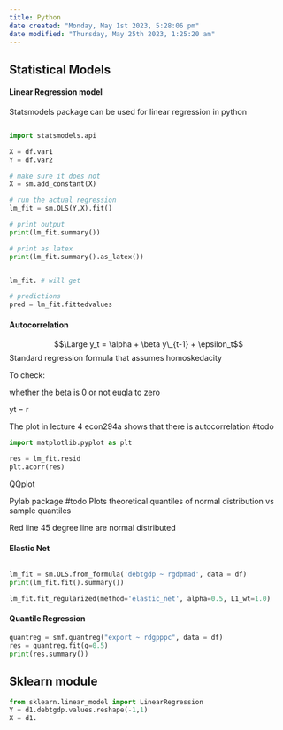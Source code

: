 ```yaml
---
title: Python
date created: "Monday, May 1st 2023, 5:28:06 pm"
date modified: "Thursday, May 25th 2023, 1:25:20 am"
---
```


## Statistical Models

#### Linear Regression model

Statsmodels package can be used for linear regression in python

````python

import statsmodels.api

X = df.var1
Y = df.var2

# make sure it does not 
X = sm.add_constant(X)

# run the actual regression
lm_fit = sm.OLS(Y,X).fit()

# print output
print(lm_fit.summary())

# print as latex
print(lm_fit.summary().as_latex())


lm_fit. # will get

# predictions
pred = lm_fit.fittedvalues
````

#### Autocorrelation

$$\Large y_t = \alpha + \beta y\_{t-1} + \epsilon_t$$
Standard regression formula that assumes homoskedacity

To check:

whether the beta is 0 or not euqla to zero

yt = r

The plot in lecture 4 econ294a shows that there is autocorrelation
\#todo

````python
import matplotlib.pyplot as plt

res = lm_fit.resid
plt.acorr(res)
````

QQplot

Pylab package #todo
Plots theoretical quantiles of normal distribution vs sample quantiles

Red line 45 degree line are normal distributed

#### Elastic Net

````python

lm_fit = sm.OLS.from_formula('debtgdp ~ rgdpmad', data = df)
print(lm_fit.fit().summary())

lm_fit.fit_regularized(method='elastic_net', alpha=0.5, L1_wt=1.0)
````

#### Quantile Regression

````python
quantreg = smf.quantreg("export ~ rdgpppc", data = df)
res = quantreg.fit(q=0.5)
print(res.summary())
````

## Sklearn module

````python
from sklearn.linear_model import LinearRegression
Y = d1.debtgdp.values.reshape(-1,1)
X = d1.
````
